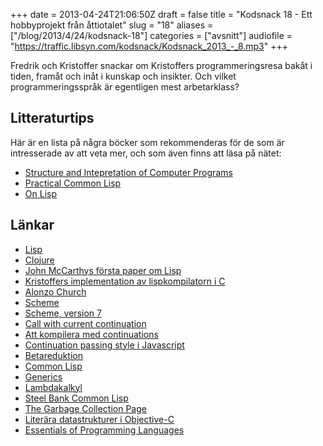 +++
date = 2013-04-24T21:06:50Z
draft = false
title = "Kodsnack 18 - Ett hobbyprojekt från åttiotalet"
slug = "18"
aliases = ["/blog/2013/4/24/kodsnack-18"]
categories = ["avsnitt"]
audiofile = "https://traffic.libsyn.com/kodsnack/Kodsnack_2013_-_8.mp3"
+++

Fredrik och Kristoffer snackar om Kristoffers programmeringsresa bakåt i tiden, framåt och inåt i kunskap och insikter. Och vilket programmeringsspråk är egentligen mest arbetarklass?

## Litteraturtips ##

Här är en lista på några böcker som rekommenderas för de som är intresserade av att veta mer, och som även finns att läsa på nätet:


* [Structure and Intepretation of Computer Programs](http://mitpress.mit.edu/sicp/)
* [Practical Common Lisp](http://www.gigamonkeys.com/book/)
* [On Lisp](http://www.paulgraham.com/onlisp.html)

## Länkar ##

* [Lisp](https://en.wikipedia.org/wiki/Lisp_programming_language)
* [Clojure](https://en.wikipedia.org/wiki/Clojure)
* [John McCarthys första paper om Lisp](http://www-formal.stanford.edu/jmc/recursive.html)
* [Kristoffers implementation av lispkompilatorn i C](https://github.com/krig/LISP)
* [Alonzo Church](https://en.wikipedia.org/wiki/Alonzo_Church)
* [Scheme](http://schemers.org/)
* [Scheme, version 7](http://www.scheme-reports.org/)
* [Call with current continuation](https://en.wikipedia.org/wiki/Call-with-current-continuation)
* [Att kompilera med continuations](http://matt.might.net/articles/cps-conversion/)
* [Continuation passing style i Javascript](http://matt.might.net/articles/by-example-continuation-passing-style/)
* [Betareduktion](https://en.wikipedia.org/wiki/Beta_reduction#Reduction)
* [Common Lisp](https://en.wikipedia.org/wiki/Common_lisp)
* [Generics](https://en.wikipedia.org/wiki/Generic_programming)
* [Lambdakalkyl](http://sv.wikipedia.org/wiki/Lambdakalkyl)
* [Steel Bank Common Lisp](http://www.sbcl.org)
* [The Garbage Collection Page](http://www.cs.kent.ac.uk/people/staff/rej/gc.html)
* [Literära datastrukturer i Objective-C](http://clang.llvm.org/docs/ObjectiveCLiterals.html)
* [Essentials of Programming Languages](http://www.cs.indiana.edu/eopl/)

